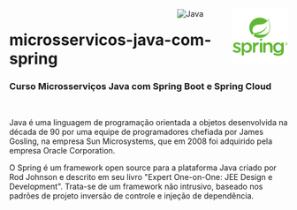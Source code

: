 <img align="right" alt="Spring" width="100" src="https://github.com/devicons/devicon/blob/master/icons/spring/spring-original-wordmark.svg">
<img align="right" alt="Java" width="100" src="https://cdn.jsdelivr.net/gh/devicons/devicon/icons/java/java-original-wordmark.svg">

# microsservicos-java-com-spring

<h3>Curso Microsserviços Java com Spring Boot e Spring Cloud</h3>
<br>

Java é uma linguagem de programação orientada a objetos desenvolvida na década de 90 por uma equipe de programadores chefiada por James Gosling, na empresa Sun Microsystems, que em 2008 foi adquirido pela empresa Oracle Corporation.

O Spring é um framework open source para a plataforma Java criado por Rod Johnson e descrito em seu livro "Expert One-on-One: JEE Design e Development". Trata-se de um framework não intrusivo, baseado nos padrões de projeto inversão de controle e injeção de dependência.